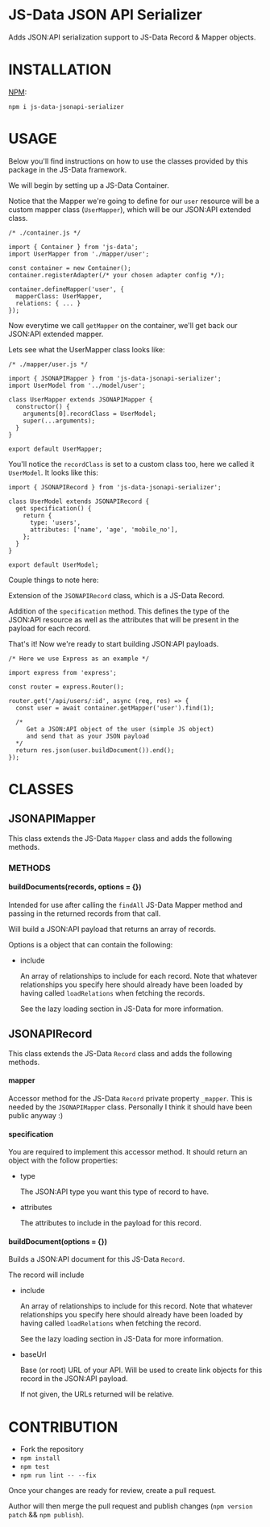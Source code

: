 # JS-Data JSON API Serializer

Adds JSON:API serialization support to JS-Data Record & Mapper objects.

# INSTALLATION

[NPM](https://www.npmjs.com/package/js-data-jsonapi-serializer):

`npm i js-data-jsonapi-serializer`

# USAGE

Below you'll find instructions on how to use the classes provided by this
package in the JS-Data framework.

We will begin by setting up a JS-Data Container.

Notice that the Mapper we're going to define for our `user` resource will be
a custom mapper class (`UserMapper`), which will be our JSON:API extended class.

```
/* ./container.js */

import { Container } from 'js-data';
import UserMapper from './mapper/user';

const container = new Container();
container.registerAdapter(/* your chosen adapter config */);

container.defineMapper('user', {
  mapperClass: UserMapper,
  relations: { ... }
});
```

Now everytime we call `getMapper` on the container, we'll get back our JSON:API
extended mapper.

Lets see what the UserMapper class looks like:

```
/* ./mapper/user.js */

import { JSONAPIMapper } from 'js-data-jsonapi-serializer';
import UserModel from '../model/user';

class UserMapper extends JSONAPIMapper {
  constructor() {
    arguments[0].recordClass = UserModel;
    super(...arguments);
  }
}

export default UserMapper;
```

You'll notice the `recordClass` is set to a custom class too, here we called
it `UserModel`. It looks like this:

```
import { JSONAPIRecord } from 'js-data-jsonapi-serializer';

class UserModel extends JSONAPIRecord {
  get specification() {
    return {
      type: 'users',
      attributes: ['name', 'age', 'mobile_no'],
    };
  }
}

export default UserModel;
```

Couple things to note here:

Extension of the `JSONAPIRecord` class, which is a JS-Data Record.

Addition of the `specification` method. This defines the type of the
JSON:API resource as well as the attributes that will be present in
the payload for each record.

That's it! Now we're ready to start building JSON:API payloads.

```
/* Here we use Express as an example */

import express from 'express';

const router = express.Router();

router.get('/api/users/:id', async (req, res) => {
  const user = await container.getMapper('user').find(1);

  /*
     Get a JSON:API object of the user (simple JS object)
     and send that as your JSON payload
  */
  return res.json(user.buildDocument()).end();
});
```

# CLASSES

## JSONAPIMapper

This class extends the JS-Data `Mapper` class and adds the following methods.

### METHODS

#### buildDocuments(records, options = {})

Intended for use after calling the `findAll` JS-Data Mapper method and
passing in the returned records from that call.

Will build a JSON:API payload that returns an array of records.

Options is a object that can contain the following:

* include

  An array of relationships to include for each record. Note that whatever
  relationships you specify here should already have been loaded by
  having called `loadRelations` when fetching the records.

  See the lazy loading section in JS-Data for more information.

## JSONAPIRecord

This class extends the JS-Data `Record` class and adds the following methods.

#### mapper

Accessor method for the JS-Data `Record` private property `_mapper`. This is needed by the `JSONAPIMapper` class. Personally I think it should have been public anyway :)

#### specification

You are required to implement this accessor method. It should return an object with the follow properties:

* type

  The JSON:API type you want this type of record to have.

* attributes

  The attributes to include in the payload for this record.

#### buildDocument(options = {})

Builds a JSON:API document for this JS-Data `Record`.

The record will include 

* include

  An array of relationships to include for this record. Note that whatever
  relationships you specify here should already have been loaded by
  having called `loadRelations` when fetching the record.

  See the lazy loading section in JS-Data for more information.

* baseUrl

  Base (or root) URL of your API. Will be used to create link objects for this record in the JSON:API payload.

  If not given, the URLs returned will be relative.

# CONTRIBUTION

* Fork the repository
* `npm install`
* `npm test`
* `npm run lint -- --fix`

Once your changes are ready for review, create a pull request.

Author will then merge the pull request and publish changes (`npm version patch` && `npm publish`).


